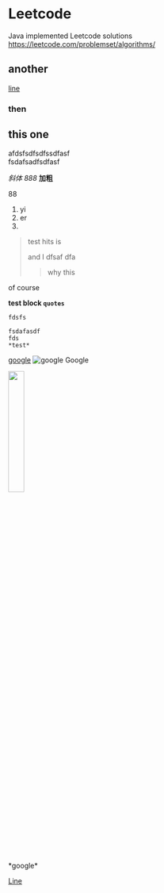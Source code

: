 # Leetcode
Java implemented Leetcode solutions https://leetcode.com/problemset/algorithms/

## another
[line](#A)


### then

## this one
afdsfsdfsdfssdfasf  
fsdafsadfsdfasf

*斜体*
_888_
**加粗**

88

1. yi
2. er
3. 

> test hits is 
>
> and I       dfsaf dfa  
>> why
>> this  
>>>

 of course

**test block `quotes`**
```
fdsfs

fsdafasdf
fds
*test*
```

[google](http://google.com)
![google](https://lh4.googleusercontent.com/-v0soe-ievYE/AAAAAAAAAAI/AAAAAAADwkE/KyrKDjjeV1o/photo.jpg)
Google

<img src="https://lh4.googleusercontent.com/-v0soe-ievYE/AAAAAAAAAAI/AAAAAAADwkE/KyrKDjjeV1o/photo.jpg" width="25%"/>

\*google\*

[Line](#A)